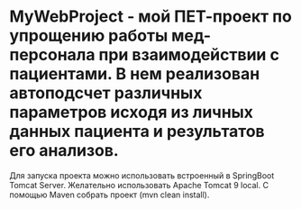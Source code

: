 # MyWebProject - мой ПЕТ-проект по упрощению работы мед-персонала при взаимодействии с пациентами. В нем реализован автоподсчет различных параметров исходя из личных данных пациента и результатов его анализов.
Для запуска проекта можно использовать встроенный в SpringBoot Tomcat Server. Желательно использовать Apache Tomcat 9 local. С помощью Maven собрать проект (mvn clean install).
